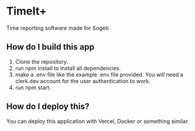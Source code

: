 # TimeIt+

Time reporting software made for Sogeti

## How do I build this app

1. Clone the repository.
2. run npm install to install all dependencies.
3. make a .env file like the example .env file provided. You will need a clerk.dev account for the user authentication to work.
4. run npm start.

## How do I deploy this?

You can deploy this application with Vercel, Docker or something similar.
